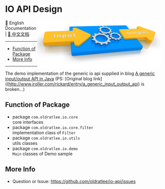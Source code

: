 IO API Design
===================

<img src="docs/input-output.jpg" align="right" />

:book: English Documentation | [:book: 中文文档](README.md)

------------------------------

<!-- START doctoc generated TOC please keep comment here to allow auto update -->
<!-- DON'T EDIT THIS SECTION, INSTEAD RE-RUN doctoc TO UPDATE -->


- [Function of Package](#function-of-package)
- [More Info](#more-info)

<!-- END doctoc generated TOC please keep comment here to allow auto update -->

------------------------------

The demo implementation of the generic io api supplied in blog [A generic input/output API in Java](https://dzone.com/articles/generic-inputoutput-api-java) (PS: [Original blog link]((http://www.jroller.com/rickard/entry/a_generic_input_output_api) is broken...)

Function of Package
-------------------

- package `com.oldratlee.io.core`  
    core interfaces
- package `com.oldratlee.io.core.filter`  
    implementation class of `Filter`
- package `com.oldratlee.io.utils`  
    utils classes
- package `com.oldratlee.io.demo`  
    `Main` classes of Demo sample

More Info
-------------------

- Question or Issue: https://github.com/oldratlee/io-api/issues
